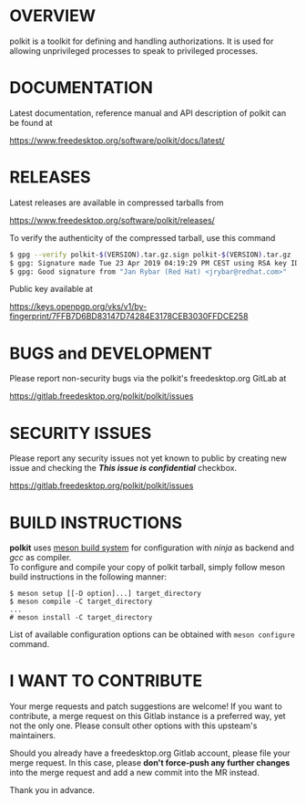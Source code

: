 OVERVIEW
========

polkit is a toolkit for defining and handling authorizations.  It is
used for allowing unprivileged processes to speak to privileged
processes.


DOCUMENTATION
=============

Latest documentation, reference manual and API description of polkit can be found at

 https://www.freedesktop.org/software/polkit/docs/latest/


RELEASES
========

Latest releases are available in compressed tarballs from

 https://www.freedesktop.org/software/polkit/releases/


To verify the authenticity of the compressed tarball, use this command

``` bash
$ gpg --verify polkit-$(VERSION).tar.gz.sign polkit-$(VERSION).tar.gz
$ gpg: Signature made Tue 23 Apr 2019 04:19:29 PM CEST using RSA key ID FFDCE258
$ gpg: Good signature from "Jan Rybar (Red Hat) <jrybar@redhat.com>"
```

Public key available at

 https://keys.openpgp.org/vks/v1/by-fingerprint/7FFB7D6BD83147D74284E3178CEB3030FFDCE258


BUGS and DEVELOPMENT
====================

Please report non-security bugs via the polkit's freedesktop.org GitLab at

 https://gitlab.freedesktop.org/polkit/polkit/issues


SECURITY ISSUES
===============

Please report any security issues not yet known to public
by creating new issue and checking the ***This issue is confidential*** checkbox.

 https://gitlab.freedesktop.org/polkit/polkit/issues


BUILD INSTRUCTIONS
==================

**polkit** uses [meson build system](https://mesonbuild.com/) for configuration with *ninja* as backend and *gcc* as compiler.  
To configure and compile your copy of polkit tarball, simply follow meson build instructions in the following manner:
```
$ meson setup [[-D option]...] target_directory
$ meson compile -C target_directory
...
# meson install -C target_directory
```

List of available configuration options can be obtained with `meson configure` command.

I WANT TO CONTRIBUTE
====================
Your merge requests and patch suggestions are welcome! If you want to contribute, a merge request on this Gitlab instance is a preferred way, yet not the only one. Please consult other options with this upsteam's maintainers.

Should you already have a freedesktop.org Gitlab account, please file your merge request. In this case, please **don't force-push any further changes** into the merge request and add a new commit into the MR instead.

Thank you in advance.
